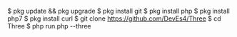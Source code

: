 $ pkg update && pkg upgrade
$ pkg install git
$ pkg install php
$ pkg install php7
$ pkg install curl
$ git clone https://github.com/DevEs4/Three 
$ cd Three
$ php run.php --three
